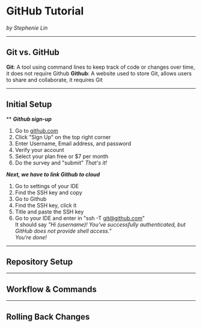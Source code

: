 # GitHub Tutorial

_by Stephenie Lin_

---
## Git vs. GitHub
**Git**: A tool using command lines to keep track of code or changes over time, it does not require Github
**Github**: A website used to store Git, allows users to share and collaborate, it requires Git


---
## Initial Setup
**
**_Github sign-up_**
1. Go to [github.com](https://github.com/)
2. Click "Sign Up" on the top right corner
3. Enter Username, Email address, and password
4. Verify your account
5. Select your plan free or $7 per month
6. Do the survey and "submit"
_That's it!_

**_Next, we have to link Github to cloud_**
1. Go to settings of your IDE
2. Find the SSH key and copy
3. Go to Github
4. Find the SSH key, click it
5. Title and paste the SSH key
6. Go to your IDE and enter in "ssh -T git@github.com"   
It should say _"Hi (username)! You've successfully authenticated, but GitHub does not provide shell access."_   
_You're done!_
---
## Repository Setup



---
## Workflow & Commands



---
## Rolling Back Changes